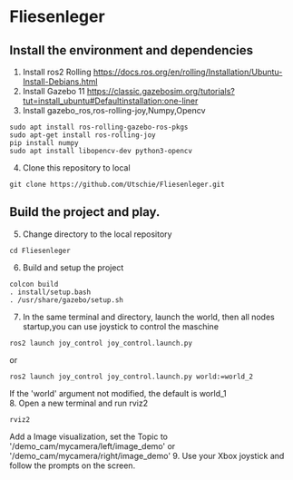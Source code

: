 # Fliesenleger
## Install the environment and dependencies
1. Install ros2 Rolling <https://docs.ros.org/en/rolling/Installation/Ubuntu-Install-Debians.html>
2. Install Gazebo 11 <https://classic.gazebosim.org/tutorials?tut=install_ubuntu#Defaultinstallation:one-liner>
3. Install gazebo_ros,ros-rolling-joy,Numpy,Opencv
```
sudo apt install ros-rolling-gazebo-ros-pkgs
sudo apt-get install ros-rolling-joy
pip install numpy
sudo apt install libopencv-dev python3-opencv
```
4. Clone this repository to local
```
git clone https://github.com/Utschie/Fliesenleger.git
```
## Build the project and play.
5. Change directory to the local repository
```
cd Fliesenleger
```
6. Build and setup the project
```
colcon build
. install/setup.bash
. /usr/share/gazebo/setup.sh
```
7. In the same terminal and directory, launch the world, then all nodes startup,you can use joystick to control the maschine
```
ros2 launch joy_control joy_control.launch.py
```
or  
```
ros2 launch joy_control joy_control.launch.py world:=world_2
```
If the 'world' argument not modified, the default is world_1  
8. Open a new terminal and run rviz2
```
rviz2
```
Add a Image visualization, set the Topic to '/demo_cam/mycamera/left/image_demo' or '/demo_cam/mycamera/right/image_demo'
9. Use your Xbox joystick and follow the prompts on the screen.



